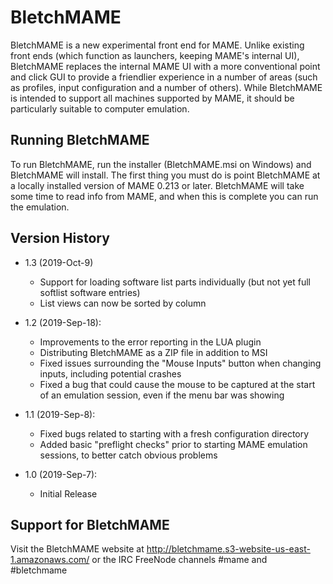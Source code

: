 # BletchMAME

BletchMAME is a new experimental front end for MAME.  Unlike existing front ends (which function as launchers, keeping MAME's internal UI), BletchMAME replaces the internal MAME UI with a more conventional point and click GUI to provide a friendlier experience in a number of areas (such as profiles, input configuration and a number of others).  While BletchMAME is intended to support all machines supported by MAME, it should be particularly suitable to computer emulation.

## Running BletchMAME

To run BletchMAME, run the installer (BletchMAME.msi on Windows) and BletchMAME will install.  The first thing you must do is point BletchMAME at a locally installed version of MAME 0.213 or later.  BletchMAME will take some time to read info from MAME, and when this is complete you can run the emulation.

## Version History

- 1.3 (2019-Oct-9)
	- Support for loading software list parts individually (but not yet full softlist software entries)
	- List views can now be sorted by column

- 1.2 (2019-Sep-18):
	- Improvements to the error reporting in the LUA plugin
	- Distributing BletchMAME as a ZIP file in addition to MSI
	- Fixed issues surrounding the "Mouse Inputs" button when changing inputs, including potential crashes
	- Fixed a bug that could cause the mouse to be captured at the start of an emulation session, even if the menu bar was showing

- 1.1 (2019-Sep-8):
	- Fixed bugs related to starting with a fresh configuration directory
	- Added basic "preflight checks" prior to starting MAME emulation sessions, to better catch obvious problems

- 1.0 (2019-Sep-7):
	- Initial Release

## Support for BletchMAME

Visit the BletchMAME website at http://bletchmame.s3-website-us-east-1.amazonaws.com/ or the IRC FreeNode channels #mame and #bletchmame
